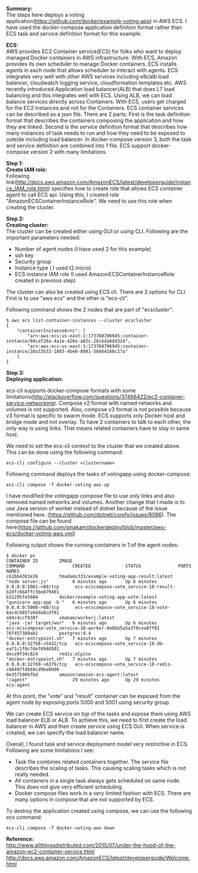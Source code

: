 **Summary:**  
The steps here deploys a voting application(https://github.com/docker/example-voting-app) in AWS ECS. I have used the docker-compose application definition format rather than ECS task and service definition format for this example. 

**ECS:**  
AWS provides EC2 Container service(ECS) for folks who want to deploy managed Docker containers in AWS infrastructure. With ECS, Amazon provides its own scheduler to manage Docker containers. ECS installs agents in each node that allows scheduler to interact with agents. ECS integrates very well with other AWS services including elb/alb load balancer, cloudwatch logging service, cloudformation templates etc. AWS recently introduced Application load balancer(ALB) that does L7 load balancing and this integrates well with ECS. Using ALB, we can load balance services directly across Containers. With ECS, users get charged for the EC2 instances and not for the Containers.
ECS container services can be described as a json file. There are 2 parts: First is the task definition format that describes the containers composing the application and how they are linked. Second is the service definition format that describes how many instances of task needs to run and how they need to be exposed to outside including load balancer. In docker-compose version 3, both the task and service definition are combined into 1 file. ECS support docker-compose version 2 with many limitations. 

**Step 1:**  
**Create IAM role:**  
Following link(http://docs.aws.amazon.com/AmazonECS/latest/developerguide/instance_IAM_role.html) specifies how to create role that allows ECS container agent to call ECS api.  Using this, I created role "AmazonECSContainerInstanceRole". We need to use this role when creating the cluster.

**Step 2:**  
**Creating cluster:**  
The cluster can be created either using GUI or using CLI. Following are the important parameters needed:

 - Number of agent nodes.(I have used 2 for this example)
 - ssh key 
 - Security group
 - Instance type ( I used t2.micro)
 - ECS instance IAM role (I used AmazonECSContainerInstanceRole created in previous step)

The cluster can also be created using ECS cli. There are 2 options for CLI. First is to use "aws ecs" and the other is "ecs-cli".

Following command shows the 2 nodes that are part of "ecscluster":

    $ aws ecs list-container-instances --cluster ecscluster
    {
        "containerInstanceArns": [
            "arn:aws:ecs:us-east-1:173760706945:container-instance/04caf28a-4a1e-426e-a82c-26c6da6dd324", 
            "arn:aws:ecs:us-east-1:173760706945:container-instance/28a33b33-1883-4be0-8981-56664166c17a"
        ]
    }

**Step 3:**  
**Deploying application:**  

ecs-cli supports docker-compose formats with some limitations(http://stackoverflow.com/questions/37466422/ec2-container-service-networking). Compose v2 format with named networks and volumes is not supported. Also, compose v3 format is not possible because v3 format is specific to swarm mode. ECS supports only Docker host and bridge mode and not overlay. To have 2 containers to talk to each other, the only way is using links. That means related containers have to stay in same host. 

We need to set the ecs-cli context to the cluster that we created above. This can be done using the following command:

    ecs-cli configure --cluster <clustername>

Following command deploys the tasks of votingapp using docker-compose:

    ecs-cli compose -f docker-voting-aws up

I have modified the votingapp compose file to use only links and also removed named networks and volumes. Another change that I made is to use Java version of worker instead of dotnet because of the issue mentioned here. (https://github.com/dotnet/corefx/issues/8086). The compose file can be found here(https://github.com/smakam/dockerdeploy/blob/master/aws-ecs/docker-voting-aws.yml)

Following output shows the running containers in 1 of the agent nodes:

    $ docker ps
    CONTAINER ID        IMAGE                                         COMMAND                  CREATED             STATUS              PORTS                     NAMES
    c61bb4383e36        tmadams333/example-voting-app-result:latest   "node server.js"         6 minutes ago       Up 6 minutes        0.0.0.0:5001->80/tcp      ecs-ecscompose-vote_service-18-result-b2dfc6b4ffc3be879401
    b21295fe5684        docker/example-voting-app-vote:latest         "gunicorn app:app -b "   6 minutes ago       Up 6 minutes        0.0.0.0:5000->80/tcp      ecs-ecscompose-vote_service-18-vote-8acdc985fa94da8cdf01
    a94c4ccf938f        smakam/workerj:latest                         "java -jar target/wor"   6 minutes ago       Up 6 minutes                                  ecs-ecscompose-vote_service-18-worker-8e8bb5a5a3f0cea0ff01
    76f457389ab1        postgres:9.4                                  "docker-entrypoint.sh"   7 minutes ago       Up 7 minutes        0.0.0.0:32768->5432/tcp   ecs-ecscompose-vote_service-18-db-eaf1c1f0c7def0948501
    dece9f34c824        redis:alpine                                  "docker-entrypoint.sh"   7 minutes ago       Up 7 minutes        0.0.0.0:32769->6379/tcp   ecs-ecscompose-vote_service-18-redis-c68497f4b69cd9be0b00
    0e35f590bfbd        amazon/amazon-ecs-agent:latest                "/agent"                 29 minutes ago      Up 29 minutes                                 ecs-agent

At this point, the "vote" and "result" container can be exposed from the agent node by exposing ports 5000 and 5001 using security group. 

We can create 	ECS service on top of the tasks and expose them using AWS load balancer ELB or ALB. To achieve this, we need to first create the load balancer in AWS and then create service using ECS GUI. When service is created, we can specify the load balancer name. 

Overall, I found task and service deployment model very restrictive in ECS. Following are some limitations I see:

 - Task file combines related containers together. The service file describes the scaling of tasks. This causing scaling tasks which is not really needed. 
 - All containers in a single task always gets scheduled on same node. This does not give very efficient scheduling.
 - Docker compose files work in a very limited fashion with ECS. There are many options in compose that are not supported by ECS.

To destroy the application created using compose, we can use the following ecs command:

    ecs-cli compose -f docker-voting-aws down

**Reference:**  
http://www.allthingsdistributed.com/2015/07/under-the-hood-of-the-amazon-ec2-container-service.html
http://docs.aws.amazon.com/AmazonECS/latest/developerguide/Welcome.html
